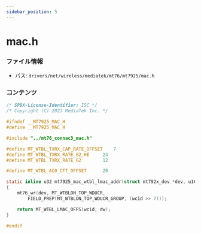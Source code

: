 ```yaml
---
sidebar_position: 5
---
```

# mac.h

### ファイル情報

- パス: `drivers/net/wireless/mediatek/mt76/mt7925/mac.h`

### コンテンツ

```h
/* SPDX-License-Identifier: ISC */
/* Copyright (C) 2023 MediaTek Inc. */

#ifndef __MT7925_MAC_H
#define __MT7925_MAC_H

#include "../mt76_connac3_mac.h"

#define MT_WTBL_TXRX_CAP_RATE_OFFSET	7
#define MT_WTBL_TXRX_RATE_G2_HE		24
#define MT_WTBL_TXRX_RATE_G2		12

#define MT_WTBL_AC0_CTT_OFFSET		20

static inline u32 mt7925_mac_wtbl_lmac_addr(struct mt792x_dev *dev, u16 wcid, u8 dw)
{
	mt76_wr(dev, MT_WTBLON_TOP_WDUCR,
		FIELD_PREP(MT_WTBLON_TOP_WDUCR_GROUP, (wcid >> 7)));

	return MT_WTBL_LMAC_OFFS(wcid, dw);
}

#endif

```
